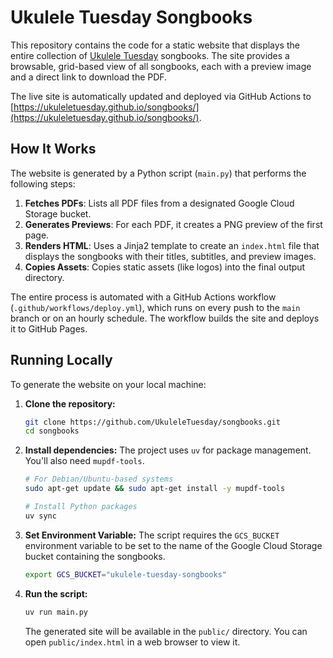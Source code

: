 # Ukulele Tuesday Songbooks

This repository contains the code for a static website that displays the entire collection of [Ukulele Tuesday](https://ukuleletuesday.ie/) songbooks. The site provides a browsable, grid-based view of all songbooks, each with a preview image and a direct link to download the PDF.

The live site is automatically updated and deployed via GitHub Actions to [https://ukuleletuesday.github.io/songbooks/](https://ukuleletuesday.github.io/songbooks/).

## How It Works

The website is generated by a Python script (`main.py`) that performs the following steps:

1.  **Fetches PDFs**: Lists all PDF files from a designated Google Cloud Storage bucket.
2.  **Generates Previews**: For each PDF, it creates a PNG preview of the first page.
3.  **Renders HTML**: Uses a Jinja2 template to create an `index.html` file that displays the songbooks with their titles, subtitles, and preview images.
4.  **Copies Assets**: Copies static assets (like logos) into the final output directory.

The entire process is automated with a GitHub Actions workflow (`.github/workflows/deploy.yml`), which runs on every push to the `main` branch or on an hourly schedule. The workflow builds the site and deploys it to GitHub Pages.

## Running Locally

To generate the website on your local machine:

1.  **Clone the repository:**
    ```bash
    git clone https://github.com/UkuleleTuesday/songbooks.git
    cd songbooks
    ```
2.  **Install dependencies:**
    The project uses `uv` for package management. You'll also need `mupdf-tools`.
    ```bash
    # For Debian/Ubuntu-based systems
    sudo apt-get update && sudo apt-get install -y mupdf-tools
    
    # Install Python packages
    uv sync
    ```
3.  **Set Environment Variable:**
    The script requires the `GCS_BUCKET` environment variable to be set to the name of the Google Cloud Storage bucket containing the songbooks.
    ```bash
    export GCS_BUCKET="ukulele-tuesday-songbooks"
    ```
4.  **Run the script:**
    ```bash
    uv run main.py
    ```
    The generated site will be available in the `public/` directory. You can open `public/index.html` in a web browser to view it.
